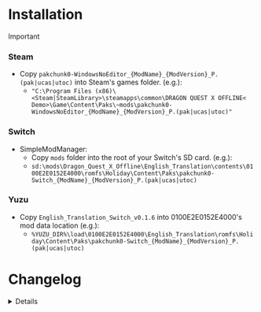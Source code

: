 # Installation

>[!IMPORTANT]
> ### Steam
> - Copy `pakchunk0-WindowsNoEditor_{ModName}_{ModVersion}_P.(pak|ucas|utoc)` into Steam's games folder. (e.g.):
>   - `"C:\Program Files (x86)\<Steam|SteamLibrary>\steamapps\common\DRAGON QUEST X OFFLINE< Demo>\Game\Content\Paks\~mods\pakchunk0-WindowsNoEditor_{ModName}_{ModVersion}_P.(pak|ucas|utoc)"`
>
> ### Switch
> - SimpleModManager: 
>   - Copy `mods` folder into the root of your Switch's SD card. (e.g.):
>    - `sd:\mods\Dragon_Quest_X_Offline\English_Translation\contents\0100E2E0152E4000\romfs\Holiday\Content\Paks\pakchunk0-Switch_{ModName}_{ModVersion}_P.(pak|ucas|utoc)`
>
> ### Yuzu
>  - Copy `English_Translation_Switch_v0.1.6` into 0100E2E0152E4000's mod data location (e.g.):
>    - `%YUZU_DIR%\load\0100E2E0152E4000\English_Translation\romfs\Holiday\Content\Paks\pakchunk0-Switch_{ModName}_{ModVersion}_P.(pak|ucas|utoc)`

# Changelog

<details>

<!-- |2024/12/03|`eventTextIeR3SuisFldrServer.win32`<br>`eventTextIeR2CocoTownrServer.win32`<br>`eventTextIeR2MonsFldrServer.win32`<br>`STT_QuestListDetail`<br>`STT_PT_Talk`<br>`STT_Quest_ItemGet`<br>`STT_DaijinamonoItem`<br>`STT_UIDouguSys`|(261) Secret Hot Spring Flower {Main Story}| -->
|Date|File|Comment(s)|
|:-:|:--|:--|
|2024/12/23|`eventTextCsMq20191Client.win32`<br>`eventTextIeR2GranCastrServer.win32`<br>`eventTextIeR2GranScrtrServer.win32`<br>`eventTextIeG1RackTownServer.win32`<br>`eventTextIeW2JureTownServer.win32`<br>`STT_QuestListDetail`<br>`STT_PT_Talk`<br>`STT_Quest_ItemGet`<br>`STT_DaijinamonoItem`<br>`STT_UIDouguSys`|(272) Gathering! The Crown of Wisdom {Main Story}|
|2024/12/09|`eventTextIeG1RackTownServer.win32`<br>`eventTextIeW2JureTownServer.win32`<br>`STT_QuestListDetail`<br>`STT_Quest_ItemGet`<br>`STT_DaijinamonoItem`<br>`STT_UIDouguSys`|(077) Super Secret Sorting Technique [Teach Me! Miracle Sorting Technique] {Super Useful}|
|2024/12/04|`eventTextIeR2CocoTownrServer.win32`<br>`STT_QuestListDetail`<br>`STT_PT_Talk`<br>`STT_Quest_ItemGet`<br>`STT_DaijinamonoItem`<br>`STT_UIDouguSys`|(262) Singing On The Waves {Main Story}|
|2024/12/02|`eventTextIeR3MelsTownfServer.win32`<br>`eventTextIeR3MelsTownrServer.win32`<br>`eventTextIeR3SuisFldfServer.win32`<br>`eventTextCsAq20162Client.win32`<br>`STT_QuestListDetail`<br>`STT_Quest_ItemGet`<br>`STT_DaijinamonoItem`<br>`STT_UIDouguSys`|(244) A Hero Saves All [Hero & Witch Finale] {Sub Story}|
|2024/12/01|`eventTextIeR3MelsTownfServer.win32`<br>`eventTextCsAq20162Client.win32`<br>`STT_QuestListDetail`<br>`STT_Quest_ItemGet`<br>`STT_DaijinamonoItem`<br>`STT_UIDouguSys`|(243) The Witch Laughs Loudly [Hero & Witch Finale] {Sub Story}|
|2024/11/13|`eventTextCsKq21101Client.win32`<br>`eventTextCsKq31102Client.win32`<br>`eventTextCsKq31103Client.win32`<br>`eventTextCsKq31105Client.win32`<br>`eventTextCsKq31105Client.win32`<br>`eventTextIeW3BonrFldServer.win32`<br>`eventTextIeP2OlfeFldeServer.win32`<br>`eventTextIeD2MogaFldServer.win32`<br>`eventTextIeD3DoruTownServer.win32`<br>`eventTextIeD3DoruIdo1Server.win32`<br>`STT_EventMonsterName_2nd`<br>`STT_EventMonsterName`<br>`STT_QuestListDetail`|(286) Like A Guiding Light [Level Cap Increase] {Super Useful}|
|2024/11/04|`eventTextCsKq1022*Client.win32`<br>`eventTextIeE1TuskFldServer.win32`<br>`eventTextIeE3OhorFldServer.win32`<br>`eventTextIeO1LionGateServer.win32`<br>`eventTextIeO3BadoFldServer.win32`<br>`eventTextIeP2OlfeTownServer.win32`<br>`eventTextIeP3LmonIdo1Server.win32`<br>`STT_PT_Talk`<br>`STT_DaijinamonoItem`<br>`STT_UIDouguSys`<br>`STT_QuestListDetail`|(212) The Goddess' Will: Time of Liberation [Level Cap Increase] {Sub Story}|
|2024/11/04|`eventTextCsMq20061Client.win32`<br>`eventTextIeR2GranCastrServer.win32`<br>`STT_PT_Talk`<br>`STT_DaijinamonoItem`<br>`STT_UIDouguSys`<br>`STT_QuestListDetail`|(259) Creeping Dark Footsteps {Main Story}|
|2024/10/29|`eventTextCsMq20081Client.win32`<br>`eventTextIeR2GranCastrServer.win32`<br>`eventTextIeR2GranTownrServer.win32`<br>`eventTextIeR2GranTowrServer.win32`<br>`eventTextIeR2OukeHakarServer.win32`<br>`STT_PT_Talk`<br>`STT_DaijinamonoItem`<br>`STT_UIDouguSys`<br>`STT_QuestListDetail`|(258) Queen Julia's Wish {Main Story}|
|2024/10/27|`eventTextCsMq20051Client.win32`<br>`eventTextCsMq200511To*Client.win32`<br>`eventTextCsMq200512To*Client.win32`<br>`eventTextIeR2GranCastrServer.win32`<br>`eventTextIeR2GranTownrServer.win32`<br>`eventTextIeR5ArahTownrServer.win32`<br>`STT_PT_Talk`<br>`STT_DaijinamonoItem`<br>`STT_UIDouguSys`<br>`STT_QuestListDetail`|(241) Lushenda's Assignment {Main Story}<br>(257) Wishing For Legendary Armor {Super Useful}|
|2024/10/22|`eventTextCsMq20025Client.win32`<br>`eventTextIeR4CeleTownrServer.win32`<br>`eventTextIeR4RinjDungrServer.win32`<br>`eventTextIeR4RinjBossrServer.win32`<br>`STT_PT_Talk`<br>`STT_DaijinamonoItem`<br>`STT_UIDouguSys`<br>`STT_QuestListDetail`|(234) Seeking Peace [When Life & Death Overlap] {Main Story}|
|2024/10/20|`eventTextCsMq20024Client.win32`<br>`eventTextIeR4CeleTownrServer.win32`<br>`STT_PT_Talk`<br>`STT_DaijinamonoItem`<br>`STT_UIDouguSys`<br>`STT_QuestListDetail`|(234) Seeking Peace [When Life & Death Overlap] {Main Story}|
|2024/10/19|`eventTextCsMq20023Client.win32`<br>`eventTextIeR4CeleTownrServer.win32`<br>`STT_PT_Talk`<br>`STT_DaijinamonoItem`<br>`STT_UIDouguSys`<br>`STT_QuestListDetail`|(233) Glimpse Of The Scenery [When Life & Death Overlap] {Main Story}|
|2024/10/16|`eventTextCsMq20022Client.win32`<br>`eventTextIeR4CeleCrchfServer.win32`<br>`eventTextIeR4CeleTownfServer.win32`<br>`eventTextIeR4CeleTownrServer.win32`<br>`STT_PT_Talk`<br>`STT_DaijinamonoItem`<br>`STT_UIDouguSys`<br>`STT_QuestListDetail`|(232) Letter To Heaven [When Life & Death Overlap] {Main Story}|
|2024/10/09|`eventTextCsMq20014Client.win32`<br>`eventTextCsMq20015Client.win32`<br>`eventTextIeR3MelsTownrServer.win32`<br>`STT_PT_Talk`<br>`STT_DaijinamonoItem`<br>`STT_UIDouguSys`<br>`STT_QuestListDetail`|(229) Witch and Chicken [Tale Of A Hero & A Girl] {Main Story}<br>(230) Little Hero Zankrone [Tale Of A Hero & A Girl] {Main Story}|
|2024/10/08|`eventTextCsMq20013Client.win32`<br>`eventTextCsMq20014Client.win32`<br>`eventTextIeR3MelsTownrServer.win32`<br>`STT_PT_Talk`<br>`STT_DaijinamonoItem`<br>`STT_UIDouguSys`<br>`STT_QuestListDetail`|(228) Sinful Hero [Tale Of A Hero & A Girl] {Main Story}<br>(229) Witch and Chicken [Tale Of A Hero & A Girl] {Main Story}|
|2024/10/07|`eventTextIeR5ArahTownrServer.win32`<br>`eventTextIeP3MegiCastServer.win32`<br>`STT_DaijinamonoItem`<br>`STT_UIDouguSys`<br>`STT_Quest_ItemGet`<br>`STT_QuestListDetail`|(256) A Small, Unopened Box [Keymasters' Challenges] {Super Useful}|
|2024/10/05|`eventTextCsAq20183Client.win32`<br>`eventTextIeR5ArahTownfServer.win32`<br>`STT_DaijinamonoItem`<br>`STT_UIDouguSys`<br>`STT_Quest_ItemGet`<br>`STT_QuestListDetail`|(250) The Monster's Elegy [Desert Thirst Quencher] {Sub Story}|
|2024/10/04|`eventTextCsMq20035Client.win32`<br>`eventTextIeR5ArahTownrServer.win32`<br>`eventTextCsAq20181Client.win32`<br>`eventTextCsAq20182Client.win32`<br>`eventTextIeR5ArahTownfServer.win32`<br>`STT_DaijinamonoItem`<br>`STT_UIDouguSys`<br>`STT_PT_Talk`<br>`STT_Quest_ItemGet`<br>`STT_QuestListDetail`|(240) Return To Your Family [Dawn of Arahaghiro] {Main Story}<br>(248) Frozen Folk [Desert Thirst Quencher] {Sub Story}<br>(249) The Vengeful Spirit's Identity [Desert Thirst Quencher] {Sub Story}|
|2024/09/25|`eventTextCsMq20033Client.win32`<br>`eventTextCsMq20034Client.win32`<br>`eventTextIeR5ArahColsrServer.win32`<br>`STT_DaijinamonoItem`<br>`STT_UIDouguSys`<br>`STT_PT_Talk`|(238) I Can't Wait To Be Human [Dawn of Arahaghiro] {Main Story}<br>(239) Missing Person: Kalevan [Dawn of Arahaghiro] {Main Story}|
|2024/09/17|`eventTextCsMq20032Client.win32`<br>`eventTextIeR5ArahColsrServer.win32`<br>`STT_Quest_ItemGet`<br>`STT_UIDouguSys`<br>`STT_PT_Talk`|(237) Kelp King's Grief [Dawn of Arahaghiro] {Main Story}|
|2024/08/12|`STT_PT_Talk`<br>`STT_Quest_ItemGet`<br>`STT_QuestListDetail`<br>`STT_UIDouguSys`<br>`eventTextIeR3MelsTownrServer.win32`<br>`eventTextCsMq20011Client.win32`<br>`eventTextCsMq2001hClient.win32`<br>`eventTextCsMq20012Client.win32`|(226) At Fairy-Tale Town [Tale Of A Hero & A Girl] {Main Story}<br>(227) Chasing Rabbits [Tale Of A Hero & A Girl] {Main Story}|
<!-- |||| -->

</details>

<!--
# Additions

|Date|File(s)|Comment(s)|
|:-:|:--|:--|
|2024/08/12|`eventTextIeR3SuisFldrServer.win32`|(226) At Fairy-Tale Town [Tale Of A Hero & A Girl] {Main Story}|
||||

<details><summary>2024/08/12</summary>

> ---
> - `eventTextIeR3SuisFldrServer.win32`
>   - (226) At Fairy-Tale Town [Tale Of A Hero & A Girl] {Main Story}
> - `eventTextIeR3MelsMonsrServer.win32`
> ---

</details>

<details><summary>2024/07/28</summary>

> ---
> - `eventTextIeR5ArahTownfServer.win32`, `eventTextIeR3MelsTownfServer.win32`, `STT_QuestListDetail`
>   - (218) Desert People Like Meat? {Sub Story}
> - `eventTextIeR5ArahTownfServer.win32`, `eventTextIeL3CasiEntrServer.win32`
>   - (221) Fun-Famished Desert Dwellers {Sub Story}
> ---

</details>

# Alterations

<details><summary>2024/08/12</summary>

> ---
> - `STT_PT_Talk`, `STT_Quest_ItemGet`, `STT_QuestListDetail`, `STT_UIDouguSys`, `eventTextIeR3MelsTownrServer.win32`, `eventTextCsMq20011Client.win32`, `eventTextCsMq2001hClient.win32`, `eventTextCsMq20012Client.win32`
>   - (226) At Fairy-Tale Town [Tale Of A Hero & A Girl] {Main Story}
>   - (227) Chasing Rabbits [Tale Of A Hero & A Girl] {Main Story}
> - `eventTextSysBookshelfsServer.win32`
>   - "The Tale of Little Hero Zankrone", parts 2 & 3
> ---

</details>

<details><summary>2024/07/28</summary>

> ---
> - `eventTextIeP2OlfeTownServer.win32`
>   - (013) Show Me A Nostalgic Title! {Sub Story}
> - `eventTextIeO2GlenTownServer.win32`
>   - (005) Medicinal Herbs, Warriors, & Rich Soil {Sub Story}
> ---

</details>

<details><summary>2024/07/27</summary>

> ---
> - `eventTextIeW1LeenTownServer.win32`, `eventTextIeW1LaidFldServer.win32`, `eventTextCsAq1004[4-5]Client.win32`
>   - (087) The End's Voice [Girl Detective Rubecca] {Sub Story}
>   - (088) Rubecca & Fiya [Girl Detective Rubecca] {Sub Story}
> ---

</details>

<details><summary>2024/07/25</summary>

> ---
> - `eventTextIeO1RangTownServer.win32`, `eventTextCsAq1010[1-5]Client.win32`
>   - (090) Village Sanctum [Champion of Rangao Village] {Sub Story}
>   - (091) Village King's Decision [Champion of Rangao Village] {Sub Story}
>   - (092) Battle's Curse [Champion of Rangao Village] {Sub Story}
>   - (093) Reaper's Judgment [Champion of Rangao Village] {Sub Story}
> ---

</details>

<details><summary>2024/07/23</summary>

> ---
> - `eventTextCsAq1012[1-5]Client.win32`
>   - (106) King's Hunting [Gazbaran's Fang] {Sub Story}
>   - (107) Move Out! Rescue Party [Gazbaran's Fang] {Sub Story}
>   - (108) Who's The Traitor!? [Gazbaran's Fang] {Sub Story}
>   - (109) The Sword's Successor [Gazbaran's Fang] {Sub Story}
>   - (110) Princess, Fang, And Plushie [Gazbaran's Fang] {Sub Story}
> - `STT_System_Location`
>   - `SYSTXT_LOCATION_o3010_00030` "The Flame" > "The Hall of Flame"
> ---

</details>

-->